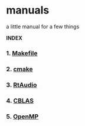 # manuals
a little manual for a few things

**INDEX**<a name="index"></a>

### 1.  [Makefile](./manuals/Makefile.md)
### 2. [cmake](./manuals/cmake.md)
### 3. [RtAudio](./manuals/RtAudio.md) 
### 4. [CBLAS](./manuals/CBLAS.md)
### 5. [OpenMP](./manuals/OpenMP.md)

